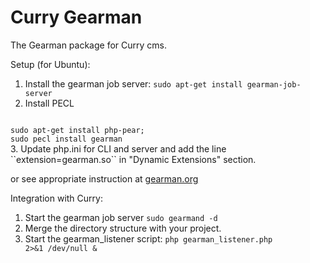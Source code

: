 # Curry Gearman
The Gearman package for Curry cms.

Setup (for Ubuntu):

1. Install the gearman job server:
``sudo apt-get install gearman-job-server``
2. Install PECL
<code>
sudo apt-get install php-pear;
sudo pecl install gearman
</code>
3. Update php.ini for CLI and server and add the line ``extension=gearman.so`` in "Dynamic Extensions" section.

or see appropriate instruction at [gearman.org](http://gearman.org/getting-started/)

Integration with Curry:

1. Start the gearman job server ``sudo gearmand -d``
2. Merge the directory structure with your project.
3. Start the gearman_listener script: 
<code>php gearman_listener.php 2>&1 /dev/null &</code>
